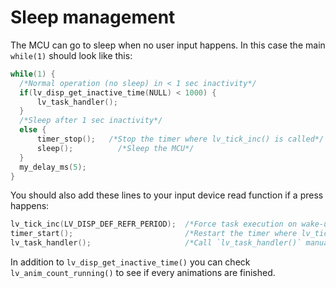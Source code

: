 # Sleep management

The MCU can go to sleep when no user input happens. In this case the main `while(1)` should look like this:

```c
while(1) {
  /*Normal operation (no sleep) in < 1 sec inactivity*/ 
  if(lv_disp_get_inactive_time(NULL) < 1000) {
	  lv_task_handler();
  } 
  /*Sleep after 1 sec inactivity*/
  else {
	  timer_stop();   /*Stop the timer where lv_tick_inc() is called*/
	  sleep();		    /*Sleep the MCU*/
  }
  my_delay_ms(5);
}
```

You should also add these lines to your input device read function if a press happens:
```c
lv_tick_inc(LV_DISP_DEF_REFR_PERIOD);  /*Force task execution on wake-up*/
timer_start();                         /*Restart the timer where lv_tick_inc() is called*/
lv_task_handler();                     /*Call `lv_task_handler()` manually to process the press event*/
``` 

In addition to `lv_disp_get_inactive_time()` you can check `lv_anim_count_running()` to see if every animations are finished.

